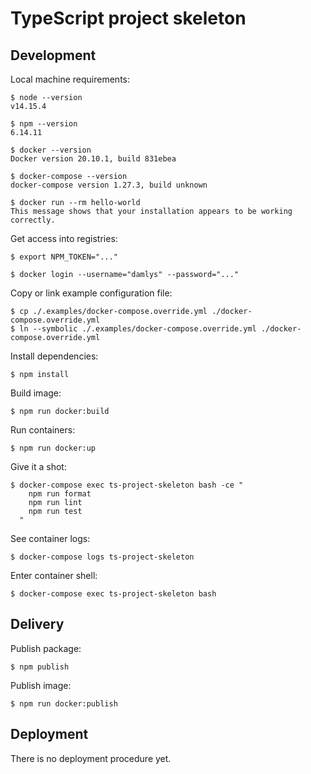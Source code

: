 # TypeScript project skeleton

## Development

Local machine requirements:

```shell script
$ node --version
v14.15.4

$ npm --version
6.14.11

$ docker --version
Docker version 20.10.1, build 831ebea

$ docker-compose --version
docker-compose version 1.27.3, build unknown

$ docker run --rm hello-world
This message shows that your installation appears to be working correctly.
```

Get access into registries:

```shell script
$ export NPM_TOKEN="..."

$ docker login --username="damlys" --password="..."
```

Copy or link example configuration file:

```shell script
$ cp ./.examples/docker-compose.override.yml ./docker-compose.override.yml
$ ln --symbolic ./.examples/docker-compose.override.yml ./docker-compose.override.yml
```

Install dependencies:

```shell script
$ npm install
```

Build image:

```shell script
$ npm run docker:build
```

Run containers:

```shell script
$ npm run docker:up
```

Give it a shot:

```shell script
$ docker-compose exec ts-project-skeleton bash -ce "
    npm run format
    npm run lint
    npm run test
  "
```

See container logs:

```shell script
$ docker-compose logs ts-project-skeleton
```

Enter container shell:

```shell script
$ docker-compose exec ts-project-skeleton bash
```

## Delivery

Publish package:

```shell script
$ npm publish
```

Publish image:

```shell script
$ npm run docker:publish
```

## Deployment

There is no deployment procedure yet.
